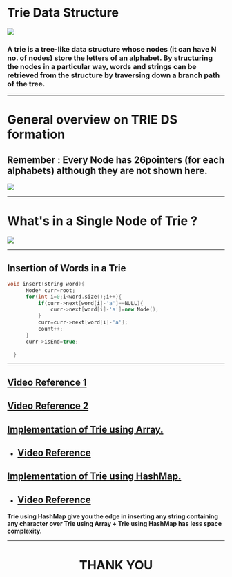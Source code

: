 # **Trie Data Structure**

![](https://i.ibb.co/GJfR5kt/1-rkan-FIU4-G-tmu-C939-txh-A.jpg)

### A trie is a tree-like data structure whose nodes **(it can have N no. of nodes)** store the letters of an alphabet. By structuring the nodes in a particular way, words and strings can be retrieved from the structure by traversing down a branch path of the tree.

<hr>

# **General overview on TRIE DS formation**

## **Remember :** Every Node has 26pointers (for each alphabets) although they are not shown here.

![](https://i.ibb.co/Z8j17Rs/1-K7-LHR1-JFGIP-4-Auz-Jel4-A.png)

<hr>

# **What's in a Single Node of Trie ?**

![](https://i.ibb.co/g3Zb6bj/Trie-DS.png)

<hr>

## **Insertion of Words in a Trie**

```cpp
void insert(string word){
      Node* curr=root;
      for(int i=0;i<word.size();i++){
          if(curr->next[word[i]-'a']==NULL){
              curr->next[word[i]-'a']=new Node();
          }
          curr=curr->next[word[i]-'a'];
          count++;
      }
      curr->isEnd=true;
      
  }
```

<hr>

## **[Video Reference 1](https://youtube.com/playlist?list=PL6Zs6LgrJj3uwRyATdtSua12k9EFQIW50)**

## **[Video Reference 2](https://youtu.be/Kqfckuz0pcw)**

## **[Implementation of Trie using Array.](./Trie_using_array.cpp)**

- ## **[Video Reference ](https://youtu.be/dOXfffhl4uI)**

## **[Implementation of Trie using HashMap.](./Trie_using_hashmap.cpp)**

- ## **[Video Reference ]()**

**Trie using HashMap give you the edge in inserting any string containing any character over Trie using Array + Trie using HashMap has less space complexity.**

<hr>
<h1 align="center"><b>THANK YOU</b></h1>